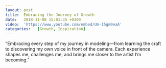 ```yaml
---
layout: post
title:  Embracing the Journey of Growth
date:   2018-11-08 15:01:35 +0300
video:  'https://www.youtube.com/embed/Um-15gm9eaA'
categories:   [Growth, Inspiration]
---
```

“Embracing every step of my journey in modeling—from learning the craft to discovering my own voice in front of the camera. Each experience shapes me, challenges me, and brings me closer to the artist I’m becoming.”
